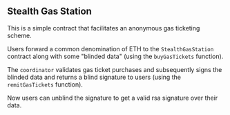 ## Stealth Gas Station

This is a simple contract that facilitates an anonymous gas ticketing scheme.

Users forward a common denomination of ETH to the `StealthGasStation` contract along with some "blinded data" (using the `buyGasTickets` function). 

The `coordinator` validates gas ticket purchases and subsequently signs the blinded data and returns a blind signature to users (using the `remitGasTickets` function). 

Now users can unblind the signature to get a valid rsa signature over their data.
